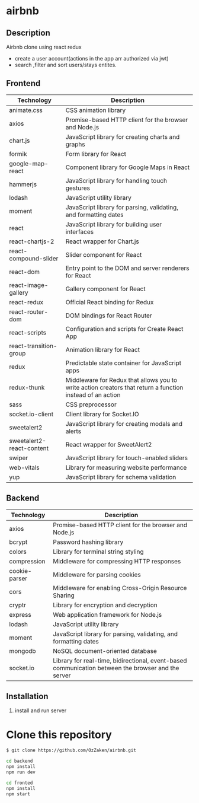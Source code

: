# airbnb 
## Description

Airbnb clone using react redux

- create a user account(actions in the app arr authorized via jwt)
- search ,filter and sort  users/stays entites.

## Frontend
| Technology             | Description                                           |
|------------------------|-------------------------------------------------------|
| animate.css            | CSS animation library                                 |
| axios                  | Promise-based HTTP client for the browser and Node.js |
| chart.js               | JavaScript library for creating charts and graphs     |
| formik                 | Form library for React                                |
| google-map-react       | Component library for Google Maps in React            |
| hammerjs               | JavaScript library for handling touch gestures        |
| lodash                 | JavaScript utility library                            |
| moment                 | JavaScript library for parsing, validating, and formatting dates |
| react                  | JavaScript library for building user interfaces       |
| react-chartjs-2        | React wrapper for Chart.js                            |
| react-compound-slider  | Slider component for React                            |
| react-dom              | Entry point to the DOM and server renderers for React |
| react-image-gallery    | Gallery component for React                           |
| react-redux            | Official React binding for Redux                       |
| react-router-dom       | DOM bindings for React Router                          |
| react-scripts          | Configuration and scripts for Create React App        |
| react-transition-group | Animation library for React                            |
| redux                  | Predictable state container for JavaScript apps        |
| redux-thunk            | Middleware for Redux that allows you to write action creators that return a function instead of an action |
| sass                   | CSS preprocessor                                      |
| socket.io-client       | Client library for Socket.IO                          |
| sweetalert2            | JavaScript library for creating modals and alerts      |
| sweetalert2-react-content | React wrapper for SweetAlert2                        |
| swiper                 | JavaScript library for touch-enabled sliders          |
| web-vitals             | Library for measuring website performance             |
| yup                    | JavaScript library for schema validation              |

## Backend
| Technology       | Description                     |
|------------------|---------------------------------|
| axios            | Promise-based HTTP client for the browser and Node.js |
| bcrypt           | Password hashing library         |
| colors           | Library for terminal string styling |
| compression      | Middleware for compressing HTTP responses |
| cookie-parser    | Middleware for parsing cookies   |
| cors             | Middleware for enabling Cross-Origin Resource Sharing |
| cryptr           | Library for encryption and decryption |
| express          | Web application framework for Node.js |
| lodash           | JavaScript utility library       |
| moment           | JavaScript library for parsing, validating, and formatting dates |
| mongodb          | NoSQL document-oriented database |
| socket.io        | Library for real-time, bidirectional, event-based communication between the browser and the server |

## Installation

1. install and run server
# Clone this repository

```bash
$ git clone https://github.com/OzZaken/airbnb.git
```

```bash
cd backend
npm install
npm run dev
```

```bash
cd fronted
npm install
npm start